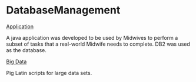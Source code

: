 # DatabaseManagement

[Application](https://github.com/Farihatanjin/DatabaseManagement/tree/main/application)

A java application was developed to be used by Midwives to perform a subset of tasks that a real-world Midwife needs to complete. DB2 was used as the database. 

[Big Data](https://github.com/Farihatanjin/DatabaseManagement/tree/main/BigData)

Pig Latin scripts for large data sets. 
